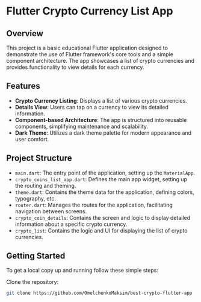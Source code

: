 # Flutter Crypto Currency List App

## Overview

This project is a basic educational Flutter application designed to demonstrate the use of Flutter framework's core tools and a simple component architecture. The app showcases a list of crypto currencies and provides functionality to view details for each currency.

## Features

- **Crypto Currency Listing**: Displays a list of various crypto currencies.
- **Details View**: Users can tap on a currency to view its detailed information.
- **Component-based Architecture**: The app is structured into reusable components, simplifying maintenance and scalability.
- **Dark Theme**: Utilizes a dark theme palette for modern appearance and user comfort.

## Project Structure

- `main.dart`: The entry point of the application, setting up the `MaterialApp`.
- `crypto_coins_list_app.dart`: Defines the main app widget, setting up the routing and theming.
- `theme.dart`: Contains the theme data for the application, defining colors, typography, etc.
- `router.dart`: Manages the routes for the application, facilitating navigation between screens.
- `crypto_coin_details`: Contains the screen and logic to display detailed information about a specific crypto currency.
- `crypto_list`: Contains the logic and UI for displaying the list of crypto currencies.


## Getting Started

To get a local copy up and running follow these simple steps:

Clone the repository:
   ```bash
   git clone https://github.com/OmelchenkoMaksim/best-crypto-flutter-app
